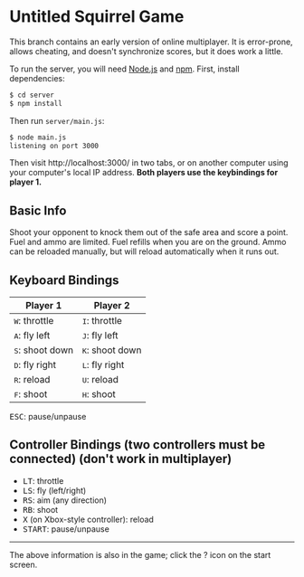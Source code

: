 Untitled Squirrel Game
======================

This branch contains an early version of online multiplayer. It is error-prone,
allows cheating, and doesn't synchronize scores, but it does work a little.

To run the server, you will need [Node.js](https://nodejs.org) and
[npm](https://npmjs.com). First, install dependencies:

```bash
$ cd server
$ npm install
```

Then run `server/main.js`:

```bash
$ node main.js
listening on port 3000
```

Then visit http://localhost:3000/ in two tabs, or on another computer using your
computer's local IP address. **Both players use the keybindings for player 1.**

Basic Info
----------

Shoot your opponent to knock them out of the safe area and score a point. Fuel
and ammo are limited. Fuel refills when you are on the ground. Ammo can be
reloaded manually, but will reload automatically when it runs out.

Keyboard Bindings
-----------------

Player 1                 | Player 2
-------------------------|-------------------------
<kbd>W</kbd>: throttle   | <kbd>I</kbd>: throttle
<kbd>A</kbd>: fly left   | <kbd>J</kbd>: fly left
<kbd>S</kbd>: shoot down | <kbd>K</kbd>: shoot down
<kbd>D</kbd>: fly right  | <kbd>L</kbd>: fly right
<kbd>R</kbd>: reload     | <kbd>U</kbd>: reload
<kbd>F</kbd>: shoot      | <kbd>H</kbd>: shoot

<kbd>ESC</kbd>: pause/unpause

Controller Bindings (two controllers must be connected) (don't work in multiplayer)
-----------------------------------------------------------------------------------

- <kbd>LT</kbd>: throttle
- <kbd>LS</kbd>: fly (left/right)
- <kbd>RS</kbd>: aim (any direction)
- <kbd>RB</kbd>: shoot
- <kbd>X</kbd> (on Xbox-style controller): reload
- <kbd>START</kbd>: pause/unpause

---

The above information is also in the game; click the ? icon on the start screen.
